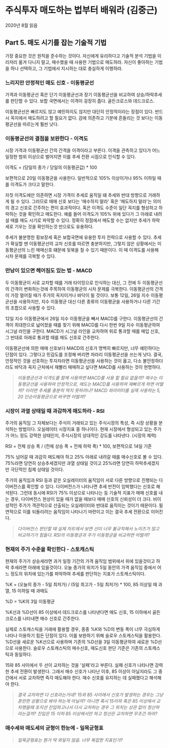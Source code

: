 # 주식투자 매도하는 법부터 배워라 (김중근)

2020년 8월 읽음

## Part 5. 매도 시기를 잡는 기술적 기법

가장 중요한 것은 원칙을 준수하는 것이다. 자신에게 유리하다고 기술적 분석 기법을 이리저리 옮겨 다니지 말고, 매수했을 때 사용한 기법으로 매도하라. 자신이 좋아하는 기법을 하나 선택하고, 그 기법에서 지시하는 대로 충실하게 이행하라.

### 느리지만 안정적인 매도 신호 - 이동평균선

가격과 이동평균선 혹은 단기 이동평균선과 장기 이동평균선을 비교하여 상승/하락추세를 판단할 수 있다. 보합 국면에서는 이격이 굉장히 좁다. 골든크로스와 데드크로스.

이동평균선은 빠르지도 않고 예민하지도 않지만 대단히 안정적이라는 장점이 있다. 반드시 꼭지에서 매도하려고 할 필요가 없다. 감에 의존하고 기분에 흔들리는 것 보다는 이동평균선을 따르는게 훨씬 낫다.

### 이동평균선의 결점을 보완한다 - 이격도

시장 가격과 이동평균선 간의 간격을 이격이라고 부른다. 이격을 관측하고 있다가 어느 일정한 범위 이상으로 벌어지면 이를 추세 전환 시점으로 인식할 수 있다.

이격도 = (당일의 종가 / 당일의 이동평균값) * 100

보편적으로 20일 이동평균을 사용한다. 일반적으로 105% 이상이거나 95% 이하일 때를 이격도가 크다고 말한다.

자칫 이격도에만 의존하면 시장 가격이 추세로 움직일 떄 추세와 반대 방향으로 거래하게 될 수 있다. 그러므로 매매 신호 보다는 '매수하지 말라' 혹은 '매도하지 말라'는 의미의 경고 신호로 간주하는 편이 효과적이다. 혹은 이격도 수준이 일단 꼭지를 형성하고 하락하는 것을 확인하고 매도한다. 예를 들어 이격도가 105% 위에 있다가 그 아래로 내려설 때를 매도 시기로 파악할 수 있다. 정확히 정점에서 매도할 수는 없지만 추세가 하락세로 기우는 것을 확인하는것 만으로도 유용하다.

추세가 불분명한 횡보장세 혹은 보합국면에 유용한 투자 전략으로 사용할 수 있다. 추세가 확실할 땐 이동평균선의 교차 신호를 따르면 충분하지만, 그렇지 않은 상황에서는 이동평균선의 느린 매매신호 떄문에 뒷북을 칠 수 있기 때문이다. 이 때 이격도를 사용해 시차 문제를 극복할 수 있다.

### 만남이 있으면 헤어짐도 있는 법 - MACD

두 이동평균이 서로 교차할 때를 거래 타이밍으로 인식하는 대신, 그 전에 두 이동평균선의 간격이 변화하는것에 주목하여 이동평균의 시차 문제를 극복한다. 이동평균선의 간격이 가장 멀어질 때가 주가의 꼭지이거나 바닥이 될 것이다. 보통 12일, 26일 지수 이동평균선을 사용하지만, 지수 이동평균 대신 다른 종류의 이동평균을 사용하거나 다른 기간의 조합으로 사용할 수 있다.

12일 지수 이동평균에서 26일 지수 이동평균을 빼서 MACD를 구한다. 이동평균선의 간격이 최대한으로 넓어졌을 때를 찾기 위해 MACD를 다시 한번 9일 지수 이동평균하여 시그널 라인을 구한다. MACD가 시그널 라인을 교차하여 위로 통과할 때를 매입 신호, 그 반대로 아래로 통과할 때를 매도 신호로 간주한다.

이동평균선에 의한 매매 신호보다 MACD의 신호가 명백히 빠르지만, 너무 예민하다는 단점이 있다. 그렇다고 민감도를 조정해 버리면 차라리 이동평균선을 쓰는게 낫다. 결국, 안정적인 것을 선호하는 투자자라면 이동평균선을 사용하는 것이 옳고, 다소 불안정하더라도 바닥과 꼭지 근처에서 재빨리 매매하고 싶다면 MACD를 사용하는 것이 현명하다.
>_이동평균선과 이격도를 함께 사용하면 MACD를 사용 할 필요 없을까? 매수는 이동평균선을 사용하여 안정적으로, 매도는 MACD를 사용하여 재빠르게 하면 어떨까? 이러면 추세를 충분히 먹지 못하려나? MACD 파라미터를 실제 사용하는 5, 20 단순이동평균으로 바꾸면 어떨까?_

### 시장이 과열 상태일 때 과감하게 매도하라 - RSI

주가의 움직임 그 자체보다는 주식이 거래되고 있는 주식시장의 특성, 즉 시장 상황을 분석하는 방법이다. 오실레이터 시장지표 중 하나이다. 현재 시장에서 형성되고 있는 주가가 어느 정도 강력한 상태인지, 주식시장의 상대적인 강도를 나타낸다. (시장의 체력)

RSI = 전체 상승 폭 / (전체 상승 폭 + 전체 하락 폭) * 100, 보편적으로 14일 기준

75% 넘어갈 때 과감히 매도해야 하고 25% 아래로 내려갈 때를 매수신호로 볼 수 있다. 75%라면 당연히 상승추세겠지만 과열 상태일 것이고 25%라면 당연히 하락추세겠지만 극단적인 침제 상태일 것이다.

주가의 움직임과 RSI 등과 같은 오실레이터의 움직임이 서로 다른 방향으로 진행되는 다이버전스를 확인할 수 있다. 다이버전스가 나타나면 추세 반전이 임박했다는 신호로 해석된다. 그런데 동시에 RSI가 75% 이상으로 나타나는 등 기술적 지표가 매매 신호를 내는 경우, 다이버전스 현상이 있을 때가 없을 때보다 매매 신호의 신뢰성이 더 크다. 비이성적인 주가가 객관적으로 산출되는 오실레이터와 반대로 움직이는 것이기 때문이다. 필연적으로 이를 되돌리려는 움직임이 나타나기 마련이고 이는 결국 추세 전환으로 이어진다.
>_다이버전스 판단할 때 실제 차트에서 보면 선이 너무 불규칙해서 노이즈가 많고 비교하기가 힘들다. RSI의 이동평균과 주가 이동평균을 비교하면 어떨까?_

### 현재의 주가 수준을 확인한다 - 스토캐스틱

현재의 주가가 상승세라면 과거 일정 기간의 가격 움직임 범위에서 위에 있을것이고 하락 추세라면 아래에 있을것이다. 오늘 종가의 위치가 5일 동안의 가격 움직임 중에서 어느 정도의 위치에 있는가를 파악하여 추세를 판단하는 지표가 스토캐스틱이다.

%K = (오늘의 종가 - 5일 최저가) / (5일 최고가 - 5일 최저가) * 100, 85 이상일 때 과열, 15 이하일 때 과매도

%D = %K의 3일 이동평균

%K선과 %D선이 85 이상에서 데드크로스를 나타낸다면 매도 신호, 15 이하에서 골든크로스를 나타내면 매수 신호로 간주한다.

실제로 스토캐스틱을 거래에 활용할 경우, 종종 %K와 %D의 변동 폭이 너무 극심하게 나타나 이용하기 힘든 단점이 있다. 이를 보완하기 위해 슬로우 스토캐스틱을 활용한다. %D선을 새로운 %K선으로 사용하며 기존의 %D선을 3일 이동평균하여 새로운 %D선으로 사용한다. 슬로우 스토캐스틱의 매수신호, 매도신호 판단 기준은 기존의 스토캐스틱과 동일하다.

15와 85 사이에서 두 선이 교차하는 것을 '실패'라고 부른다. 실패 신호가 나타나면 강력한 추세 전환이 발생한다. 그래서 매수 신호가 나타난 이후, 85 이상이 아닐지라도 그 중간에서 서로 교차하면 즉각 매도해야 한다. 매수 신호를 유지하는 데 실패했다고 해석해야 한다.
>_결국 교차하면 다 신호라는거네? 15와 85 사이에서 신호가 발생하는 경우는 그냥 혼란한 상황으로 봐야 하는게 아닐까? 아니면 혹시 15이하 혹은 85 이상에서 교차했을때 포지션 진입하고나서 다시 교차하는 경우 그 위치는 상관 없이 청산하라는걸까? 진입은 15 이하 85 이상에서만 하고 청산은 교차하면 무조건 하라?_

### 매수세와 매도세의 균형이 한눈에 - 일목균형표
>_일목균형표는 뭔가 딱 와닿지 않음. 너무 복잡한 지표인가?_